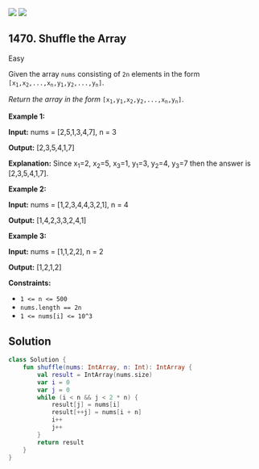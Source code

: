 [![](https://img.shields.io/github/stars/javadev/LeetCode-in-Kotlin?label=Stars&style=flat-square)](https://github.com/javadev/LeetCode-in-Kotlin)
[![](https://img.shields.io/github/forks/javadev/LeetCode-in-Kotlin?label=Fork%20me%20on%20GitHub%20&style=flat-square)](https://github.com/javadev/LeetCode-in-Kotlin/fork)

## 1470\. Shuffle the Array

Easy

Given the array `nums` consisting of `2n` elements in the form <code>[x<sub>1</sub>,x<sub>2</sub>,...,x<sub>n</sub>,y<sub>1</sub>,y<sub>2</sub>,...,y<sub>n</sub>]</code>.

_Return the array in the form_ <code>[x<sub>1</sub>,y<sub>1</sub>,x<sub>2</sub>,y<sub>2</sub>,...,x<sub>n</sub>,y<sub>n</sub>]</code>.

**Example 1:**

**Input:** nums = [2,5,1,3,4,7], n = 3

**Output:** [2,3,5,4,1,7]

**Explanation:** Since x<sub>1</sub>\=2, x<sub>2</sub>\=5, x<sub>3</sub>\=1, y<sub>1</sub>\=3, y<sub>2</sub>\=4, y<sub>3</sub>\=7 then the answer is [2,3,5,4,1,7].

**Example 2:**

**Input:** nums = [1,2,3,4,4,3,2,1], n = 4

**Output:** [1,4,2,3,3,2,4,1]

**Example 3:**

**Input:** nums = [1,1,2,2], n = 2

**Output:** [1,2,1,2]

**Constraints:**

*   `1 <= n <= 500`
*   `nums.length == 2n`
*   `1 <= nums[i] <= 10^3`

## Solution

```kotlin
class Solution {
    fun shuffle(nums: IntArray, n: Int): IntArray {
        val result = IntArray(nums.size)
        var i = 0
        var j = 0
        while (i < n && j < 2 * n) {
            result[j] = nums[i]
            result[++j] = nums[i + n]
            i++
            j++
        }
        return result
    }
}
```